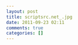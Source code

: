 ```yaml
---
layout: post
title: scriptsrc.net_.jpg
date: 2011-09-23 02:11
comments: true
categories: []
---
```


